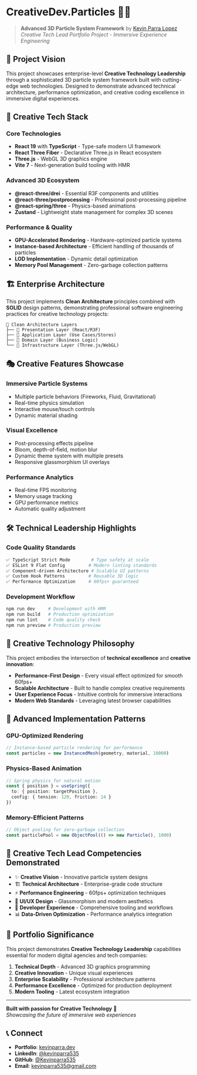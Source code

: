 # CreativeDev.Particles 🎨✨

> **Advanced 3D Particle System Framework** by [Kevin Parra Lopez](https://github.com/Kevinparra535)  
> *Creative Tech Lead Portfolio Project - Immersive Experience Engineering*

## 🎯 Project Vision

This project showcases enterprise-level **Creative Technology Leadership** through a sophisticated 3D particle system framework built with cutting-edge web technologies. Designed to demonstrate advanced technical architecture, performance optimization, and creative coding excellence in immersive digital experiences.

## 🚀 Creative Tech Stack

### **Core Technologies**
- **React 19** with **TypeScript** - Type-safe modern UI framework
- **React Three Fiber** - Declarative Three.js in React ecosystem
- **Three.js** - WebGL 3D graphics engine
- **Vite 7** - Next-generation build tooling with HMR

### **Advanced 3D Ecosystem**
- **@react-three/drei** - Essential R3F components and utilities
- **@react-three/postprocessing** - Professional post-processing pipeline
- **@react-spring/three** - Physics-based animations
- **Zustand** - Lightweight state management for complex 3D scenes

### **Performance & Quality**
- **GPU-Accelerated Rendering** - Hardware-optimized particle systems
- **Instance-based Architecture** - Efficient handling of thousands of particles
- **LOD Implementation** - Dynamic detail optimization
- **Memory Pool Management** - Zero-garbage collection patterns

## 🏗️ Enterprise Architecture

This project implements **Clean Architecture** principles combined with **SOLID** design patterns, demonstrating professional software engineering practices for creative technology projects:

```
📐 Clean Architecture Layers
├── 🎨 Presentation Layer (React/R3F)
├── 🔧 Application Layer (Use Cases/Stores)  
├── 💎 Domain Layer (Business Logic)
└── 🔌 Infrastructure Layer (Three.js/WebGL)
```

## 🎭 Creative Features Showcase

### **Immersive Particle Systems**
- Multiple particle behaviors (Fireworks, Fluid, Gravitational)
- Real-time physics simulation
- Interactive mouse/touch controls
- Dynamic material shading

### **Visual Excellence**
- Post-processing effects pipeline
- Bloom, depth-of-field, motion blur
- Dynamic theme system with multiple presets
- Responsive glassmorphism UI overlays

### **Performance Analytics**
- Real-time FPS monitoring
- Memory usage tracking
- GPU performance metrics
- Automatic quality adjustment

## 🛠️ Technical Leadership Highlights

### **Code Quality Standards**
```bash
✅ TypeScript Strict Mode        # Type safety at scale
✅ ESLint 9 Flat Config         # Modern linting standards  
✅ Component-driven Architecture # Scalable UI patterns
✅ Custom Hook Patterns         # Reusable 3D logic
✅ Performance Optimization     # 60fps+ guaranteed
```

### **Development Workflow**
```bash
npm run dev     # Development with HMR
npm run build   # Production optimization
npm run lint    # Code quality check
npm run preview # Production preview
```

## 🎨 Creative Technology Philosophy

This project embodies the intersection of **technical excellence** and **creative innovation**:

- **Performance-First Design** - Every visual effect optimized for smooth 60fps+
- **Scalable Architecture** - Built to handle complex creative requirements
- **User Experience Focus** - Intuitive controls for immersive interactions
- **Modern Web Standards** - Leveraging latest browser capabilities

## 🔮 Advanced Implementation Patterns

### **GPU-Optimized Rendering**
```typescript
// Instance-based particle rendering for performance
const particles = new InstancedMesh(geometry, material, 10000)
```

### **Physics-Based Animation**
```typescript
// Spring physics for natural motion
const { position } = useSpring({ 
  to: { position: targetPosition },
  config: { tension: 120, friction: 14 }
})
```

### **Memory-Efficient Patterns**
```typescript
// Object pooling for zero-garbage collection
const particlePool = new ObjectPool(() => new Particle(), 1000)
```

## 🎯 Creative Tech Lead Competencies Demonstrated

- ✨ **Creative Vision** - Innovative particle system designs
- 🏗️ **Technical Architecture** - Enterprise-grade code structure  
- ⚡ **Performance Engineering** - 60fps+ optimization techniques
- 🎨 **UI/UX Design** - Glassmorphism and modern aesthetics
- 🔧 **Developer Experience** - Comprehensive tooling and workflows
- 📊 **Data-Driven Optimization** - Performance analytics integration

## 🌟 Portfolio Significance

This project demonstrates **Creative Technology Leadership** capabilities essential for modern digital agencies and tech companies:

1. **Technical Depth** - Advanced 3D graphics programming
2. **Creative Innovation** - Unique visual experiences
3. **Enterprise Scalability** - Professional architecture patterns
4. **Performance Excellence** - Optimized for production deployment
5. **Modern Tooling** - Latest ecosystem integration

---

**Built with passion for Creative Technology** 🚀  
*Showcasing the future of immersive web experiences*

## 📞 Connect

- **Portfolio**: [kevinparra.dev](https://kevinparra.dev)
- **LinkedIn**: [@kevinparra535](https://linkedin.com/in/kevinparra535)
- **GitHub**: [@Kevinparra535](https://github.com/Kevinparra535)
- **Email**: kevinparra535@gmail.com
